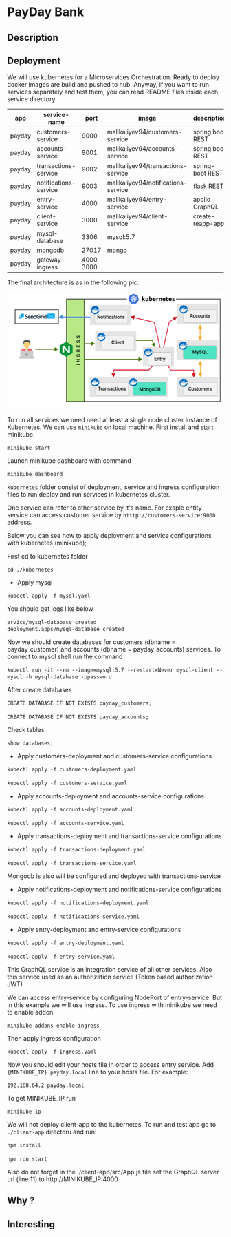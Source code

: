 # PayDay Bank

## Description

## Deployment
We will use kubernetes for a Microservices Orchestration.
Ready to deploy docker images are build and pushed to hub. 
Anyway, if you want to run services separately and test them, you can read README files inside each service directory.

app | service-name | port | image | description
--- | --- | --- | --- | ---
payday | customers-service     | 9000       | malikaliyev94/customers-service     | spring boot REST
payday | accounts-service      | 9001       | malikaliyev94/accounts-service      | spring boot REST
payday | transactions-service  | 9002       | malikaliyev94/transactions-service  | spring-boot REST
payday | notifications-service | 9003       | malikaliyev94/notifications-service | flask REST
payday | entry-service         | 4000       | malikaliyev94/entry-service         | apollo GraphQL
payday | client-service        | 3000       | malikaliyev94/client-service        | create-reapp-app
payday | mysql-database        | 3306       | mysql:5.7                           | 
payday | mongodb               | 27017      | mongo                               | 
payday | gateway-ingress       | 4000, 3000 |                                     | 

The final architecture is as in the following pic.

![architecture](./assets/architecture.png)

To run all services we need need at least a single node cluster instance of Kubernetes. We can use ```minikube``` on local machine.
First install and start minikube.
```
minikube start
```

Launch minikube dashboard with command
```
minikube dashboard
```

```kubernetes``` folder consist of deployment, service and ingress configuration files to run deploy and run services in kubernetes cluster.

One service can refer to other service by it's name. For exaple entity service can access customer service by ```htttp://customers-service:9000``` address.

Below you can see how to apply deployment and service configurations with kubernetes (minikube);

First cd to kubernetes folder

```
cd ./kubernetes
```

- Apply mysql
```
kubectl apply -f mysql.yaml
```

You should get logs like below
```
ervice/mysql-database created
deployment.apps/mysql-database created
```

Now we should create databases for customers (dbname = payday_customer) and accounts (dbname = payday_accounts) services.
To connect to mysql shell run the command
```
kubectl run -it --rm --image=mysql:5.7 --restart=Never mysql-client -- mysql -h mysql-database -ppassword
```
After create databases
```
CREATE DATABASE IF NOT EXISTS payday_customers;

CREATE DATABASE IF NOT EXISTS payday_accounts;
```
Check tables
```
show databases;
```

- Apply customers-deployment and customers-service configurations
```
kubectl apply -f customers-deployment.yaml

kubectl apply -f customers-service.yaml
```
- Apply accounts-deployment and accounts-service configurations
```
kubectl apply -f accounts-deployment.yaml

kubectl apply -f accounts-service.yaml
```
- Apply transactions-deployment and transactions-service configurations
```
kubectl apply -f transactions-deployment.yaml

kubectl apply -f transactions-service.yaml
```
Mongodb is also will be configured and deployed with transactions-service

- Apply notifications-deployment and notifications-service configurations
```
kubectl apply -f notifications-deployment.yaml

kubectl apply -f notifications-service.yaml
```

- Apply entry-deployment and entry-service configurations
```
kubectl apply -f entry-deployment.yaml

kubectl apply -f entry-service.yaml
```
This GraphQL service is an integration service of all other services.
Also this service used as an authorization service (Token based authorization JWT)

We can access entry-service by configuring NodePort of entry-service. But in this example we will use ingress.
To use ingress with minikube we need to enable addon.
```
minikube addons enable ingress
```
Then apply ingress configuration
```
kubectl apply -f ingress.yaml
```
Now you should edit your hosts file in order to access entry service.
Add ``` {MINIKUBE_IP} payday.local``` line to your hosts file. For example:
```
192.168.64.2 payday.local
```
To get MINIKUBE_IP run 
```
minikube ip
```

We will not deploy client-app to the kubernetes. To run and test app go to ```./client-app``` directoru and run:
 ```
npm install

npm run start
```
Also do not forget in the ./client-app/src/App.js file set the GraphQL server url (line 11) to http://MINIKUBE_IP:4000



## Why ?

## Interesting

